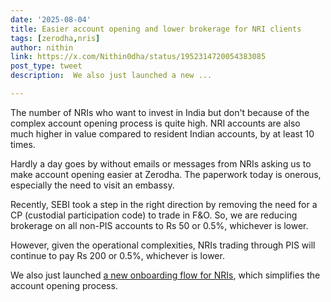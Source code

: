 ```yaml
---
date: '2025-08-04'
title: Easier account opening and lower brokerage for NRI clients
tags: [zerodha,nris]
author: nithin
link: https://x.com/Nithin0dha/status/1952314720054383085
post_type: tweet
description:  We also just launched a new ...

---
```

The number of NRIs who want to invest in India but don't because of the complex account opening process is quite high. NRI accounts are also much higher in value compared to resident Indian accounts, by at least 10 times. 

Hardly a day goes by without emails or messages from NRIs asking us to make account opening easier at Zerodha. The paperwork today is onerous, especially the need to visit an embassy.

Recently, SEBI took a step in the right direction by removing the need for a CP (custodial participation code) to trade in F&O. So, we are reducing brokerage on all non-PIS accounts to Rs 50 or 0.5%, whichever is lower.

However, given the operational complexities, NRIs trading through PIS will continue to pay Rs 200 or 0.5%, whichever is lower.

We also just launched [a new onboarding flow for NRIs](https://zerodha.com/open-account/nri/), which simplifies the account opening process.
